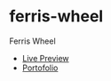 # ferris-wheel
 Ferris Wheel
 <ul>
 <li>
 <a href="https://codringavan.github.io/ferris-wheel/">Live Preview</a>
 </li>
   <li>
 <a href="https://codringavan.github.io/">Portofolio</a>
 </li>
 </ul>